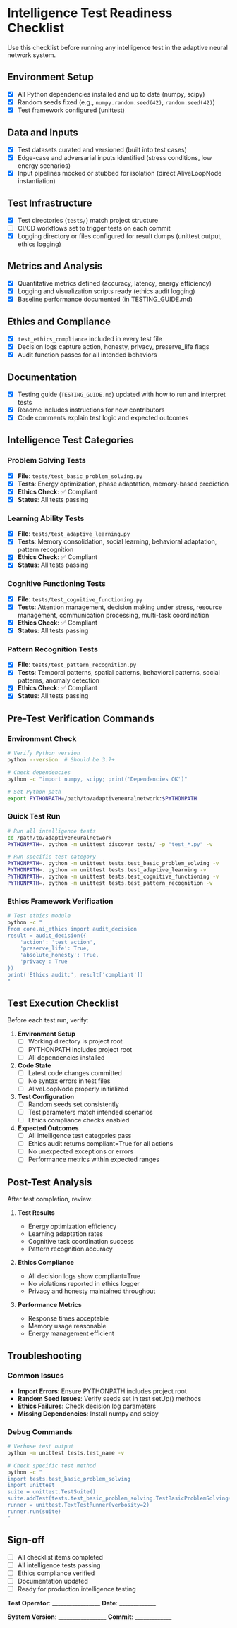 # Intelligence Test Readiness Checklist

Use this checklist before running any intelligence test in the adaptive neural network system.

## Environment Setup
- [x] All Python dependencies installed and up to date (numpy, scipy)
- [x] Random seeds fixed (e.g., `numpy.random.seed(42)`, `random.seed(42)`)
- [x] Test framework configured (unittest)

## Data and Inputs
- [x] Test datasets curated and versioned (built into test cases)
- [x] Edge-case and adversarial inputs identified (stress conditions, low energy scenarios)
- [x] Input pipelines mocked or stubbed for isolation (direct AliveLoopNode instantiation)

## Test Infrastructure
- [x] Test directories (`tests/`) match project structure
- [ ] CI/CD workflows set to trigger tests on each commit
- [x] Logging directory or files configured for result dumps (unittest output, ethics logging)

## Metrics and Analysis
- [x] Quantitative metrics defined (accuracy, latency, energy efficiency)
- [x] Logging and visualization scripts ready (ethics audit logging)
- [x] Baseline performance documented (in TESTING_GUIDE.md)

## Ethics and Compliance
- [x] `test_ethics_compliance` included in every test file
- [x] Decision logs capture action, honesty, privacy, preserve_life flags
- [x] Audit function passes for all intended behaviors

## Documentation
- [x] Testing guide (`TESTING_GUIDE.md`) updated with how to run and interpret tests
- [x] Readme includes instructions for new contributors
- [x] Code comments explain test logic and expected outcomes

## Intelligence Test Categories

### Problem Solving Tests
- [x] **File**: `tests/test_basic_problem_solving.py`
- [x] **Tests**: Energy optimization, phase adaptation, memory-based prediction
- [x] **Ethics Check**: ✅ Compliant
- [x] **Status**: All tests passing

### Learning Ability Tests
- [x] **File**: `tests/test_adaptive_learning.py`
- [x] **Tests**: Memory consolidation, social learning, behavioral adaptation, pattern recognition
- [x] **Ethics Check**: ✅ Compliant
- [x] **Status**: All tests passing

### Cognitive Functioning Tests
- [x] **File**: `tests/test_cognitive_functioning.py`
- [x] **Tests**: Attention management, decision making under stress, resource management, communication processing, multi-task coordination
- [x] **Ethics Check**: ✅ Compliant
- [x] **Status**: All tests passing

### Pattern Recognition Tests
- [x] **File**: `tests/test_pattern_recognition.py`
- [x] **Tests**: Temporal patterns, spatial patterns, behavioral patterns, social patterns, anomaly detection
- [x] **Ethics Check**: ✅ Compliant
- [x] **Status**: All tests passing

## Pre-Test Verification Commands

### Environment Check
```bash
# Verify Python version
python --version  # Should be 3.7+

# Check dependencies
python -c "import numpy, scipy; print('Dependencies OK')"

# Set Python path
export PYTHONPATH=/path/to/adaptiveneuralnetwork:$PYTHONPATH
```

### Quick Test Run
```bash
# Run all intelligence tests
cd /path/to/adaptiveneuralnetwork
PYTHONPATH=. python -m unittest discover tests/ -p "test_*.py" -v

# Run specific test category
PYTHONPATH=. python -m unittest tests.test_basic_problem_solving -v
PYTHONPATH=. python -m unittest tests.test_adaptive_learning -v
PYTHONPATH=. python -m unittest tests.test_cognitive_functioning -v
PYTHONPATH=. python -m unittest tests.test_pattern_recognition -v
```

### Ethics Framework Verification
```bash
# Test ethics module
python -c "
from core.ai_ethics import audit_decision
result = audit_decision({
    'action': 'test_action',
    'preserve_life': True,
    'absolute_honesty': True,
    'privacy': True
})
print('Ethics audit:', result['compliant'])
"
```

## Test Execution Checklist

Before each test run, verify:

1. **Environment Setup**
   - [ ] Working directory is project root
   - [ ] PYTHONPATH includes project root
   - [ ] All dependencies installed

2. **Code State**
   - [ ] Latest code changes committed
   - [ ] No syntax errors in test files
   - [ ] AliveLoopNode properly initialized

3. **Test Configuration**
   - [ ] Random seeds set consistently
   - [ ] Test parameters match intended scenarios
   - [ ] Ethics compliance checks enabled

4. **Expected Outcomes**
   - [ ] All intelligence test categories pass
   - [ ] Ethics audit returns compliant=True for all actions
   - [ ] No unexpected exceptions or errors
   - [ ] Performance metrics within expected ranges

## Post-Test Analysis

After test completion, review:

1. **Test Results**
   - Energy optimization efficiency
   - Learning adaptation rates
   - Cognitive task coordination success
   - Pattern recognition accuracy

2. **Ethics Compliance**
   - All decision logs show compliant=True
   - No violations reported in ethics logger
   - Privacy and honesty maintained throughout

3. **Performance Metrics**
   - Response times acceptable
   - Memory usage reasonable
   - Energy management efficient

## Troubleshooting

### Common Issues
- **Import Errors**: Ensure PYTHONPATH includes project root
- **Random Seed Issues**: Verify seeds set in test setUp() methods
- **Ethics Failures**: Check decision log parameters
- **Missing Dependencies**: Install numpy and scipy

### Debug Commands
```bash
# Verbose test output
python -m unittest tests.test_name -v

# Check specific test method
python -c "
import tests.test_basic_problem_solving
import unittest
suite = unittest.TestSuite()
suite.addTest(tests.test_basic_problem_solving.TestBasicProblemSolving('test_energy_optimization'))
runner = unittest.TextTestRunner(verbosity=2)
runner.run(suite)
"
```

## Sign-off

- [ ] All checklist items completed
- [ ] All intelligence tests passing
- [ ] Ethics compliance verified
- [ ] Documentation updated
- [ ] Ready for production intelligence testing

**Test Operator**: _________________ **Date**: _____________

**System Version**: _________________ **Commit**: _____________